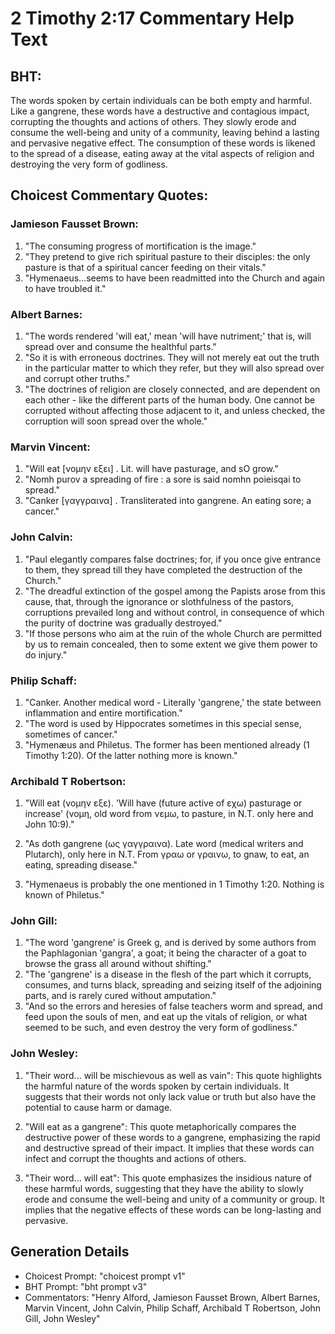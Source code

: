 # 2 Timothy 2:17 Commentary Help Text

## BHT:
The words spoken by certain individuals can be both empty and harmful. Like a gangrene, these words have a destructive and contagious impact, corrupting the thoughts and actions of others. They slowly erode and consume the well-being and unity of a community, leaving behind a lasting and pervasive negative effect. The consumption of these words is likened to the spread of a disease, eating away at the vital aspects of religion and destroying the very form of godliness.

## Choicest Commentary Quotes:
### Jamieson Fausset Brown:
1. "The consuming progress of mortification is the image."
2. "They pretend to give rich spiritual pasture to their disciples: the only pasture is that of a spiritual cancer feeding on their vitals."
3. "Hymenaeus...seems to have been readmitted into the Church and again to have troubled it."

### Albert Barnes:
1. "The words rendered 'will eat,' mean 'will have nutriment;' that is, will spread over and consume the healthful parts."
2. "So it is with erroneous doctrines. They will not merely eat out the truth in the particular matter to which they refer, but they will also spread over and corrupt other truths."
3. "The doctrines of religion are closely connected, and are dependent on each other - like the different parts of the human body. One cannot be corrupted without affecting those adjacent to it, and unless checked, the corruption will soon spread over the whole."

### Marvin Vincent:
1. "Will eat [νομην εξει] . Lit. will have pasturage, and sO grow."
2. "Nomh purov a spreading of fire : a sore is said nomhn poieisqai to spread."
3. "Canker [γαγγραινα] . Transliterated into gangrene. An eating sore; a cancer."

### John Calvin:
1. "Paul elegantly compares false doctrines; for, if you once give entrance to them, they spread till they have completed the destruction of the Church."
2. "The dreadful extinction of the gospel among the Papists arose from this cause, that, through the ignorance or slothfulness of the pastors, corruptions prevailed long and without control, in consequence of which the purity of doctrine was gradually destroyed."
3. "If those persons who aim at the ruin of the whole Church are permitted by us to remain concealed, then to some extent we give them power to do injury."

### Philip Schaff:
1. "Canker. Another medical word - Literally 'gangrene,' the state between inflammation and entire mortification." 
2. "The word is used by Hippocrates sometimes in this special sense, sometimes of cancer." 
3. "Hymenæus and Philetus. The former has been mentioned already (1 Timothy 1:20). Of the latter nothing more is known."

### Archibald T Robertson:
1. "Will eat (νομην εξε). 'Will have (future active of εχω) pasturage or increase' (νομη, old word from νεμω, to pasture, in N.T. only here and John 10:9)." 

2. "As doth gangrene (ως γαγγραινα). Late word (medical writers and Plutarch), only here in N.T. From γραω or γραινω, to gnaw, to eat, an eating, spreading disease." 

3. "Hymenaeus is probably the one mentioned in 1 Timothy 1:20. Nothing is known of Philetus."

### John Gill:
1. "The word 'gangrene' is Greek g, and is derived by some authors from the Paphlagonian 'gangra', a goat; it being the character of a goat to browse the grass all around without shifting."
2. "The 'gangrene' is a disease in the flesh of the part which it corrupts, consumes, and turns black, spreading and seizing itself of the adjoining parts, and is rarely cured without amputation."
3. "And so the errors and heresies of false teachers worm and spread, and feed upon the souls of men, and eat up the vitals of religion, or what seemed to be such, and even destroy the very form of godliness."

### John Wesley:
1. "Their word... will be mischievous as well as vain": This quote highlights the harmful nature of the words spoken by certain individuals. It suggests that their words not only lack value or truth but also have the potential to cause harm or damage.

2. "Will eat as a gangrene": This quote metaphorically compares the destructive power of these words to a gangrene, emphasizing the rapid and destructive spread of their impact. It implies that these words can infect and corrupt the thoughts and actions of others.

3. "Their word... will eat": This quote emphasizes the insidious nature of these harmful words, suggesting that they have the ability to slowly erode and consume the well-being and unity of a community or group. It implies that the negative effects of these words can be long-lasting and pervasive.


## Generation Details
- Choicest Prompt: "choicest prompt v1"
- BHT Prompt: "bht prompt v3"
- Commentators: "Henry Alford, Jamieson Fausset Brown, Albert Barnes, Marvin Vincent, John Calvin, Philip Schaff, Archibald T Robertson, John Gill, John Wesley"
